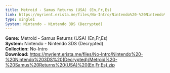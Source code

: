 ```yaml
---
title: Metroid - Samus Returns (USA) (En,Fr,Es)
link: https://myrient.erista.me/files/No-Intro/Nintendo%20-%20Nintendo%203DS%20(Decrypted)/Metroid%20-%20Samus%20Returns%20(USA)%20(En,Fr,Es).zip
type: single1
System: Nintendo - Nintendo 3DS (Decrypted)
---
```

<b>Game:</b> Metroid - Samus Returns (USA) (En,Fr,Es)<br>
<b>System:</b> Nintendo - Nintendo 3DS (Decrypted)<br>
<b>Collection:</b> No-Intro<br>
<b>Download:</b> https://myrient.erista.me/files/No-Intro/Nintendo%20-%20Nintendo%203DS%20(Decrypted)/Metroid%20-%20Samus%20Returns%20(USA)%20(En,Fr,Es).zip